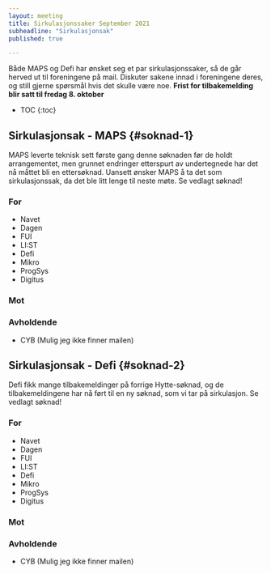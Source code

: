 ```yaml
---
layout: meeting
title: Sirkulasjonssaker September 2021
subheadline: "Sirkulasjonsak"
published: true

---
```


Både MAPS og Defi har ønsket seg et par sirkulasjonssaker, 
så de går herved ut til foreningene på mail. 
Diskuter sakene innad i foreningene deres, og still gjerne
spørsmål hvis det skulle være noe. 
__Frist for tilbakemelding blir satt til fredag 8. oktober__

* TOC
{:toc}

## Sirkulasjonsak - MAPS {#soknad-1}
MAPS leverte teknisk sett første gang denne søknaden før de holdt arrangementet, 
men grunnet endringer etterspurt av undertegnede har det nå måttet bli en ettersøknad. 
Uansett ønsker MAPS å ta det som sirkulasjonssak, da det ble litt lenge til neste møte. 
Se vedlagt søknad!

### For
- Navet
- Dagen
- FUI
- LI:ST
- Defi
- Mikro
- ProgSys
- Digitus

### Mot

### Avholdende

- CYB (Mulig jeg ikke finner mailen)

## Sirkulasjonsak - Defi {#soknad-2}
Defi fikk mange tilbakemeldinger på forrige Hytte-søknad, og de tilbakemeldingene 
har nå ført til en ny søknad, som vi tar på sirkulasjon. Se vedlagt søknad! 

### For
- Navet
- Dagen
- FUI
- LI:ST
- Defi
- Mikro
- ProgSys
- Digitus

### Mot

### Avholdende

- CYB (Mulig jeg ikke finner mailen)

